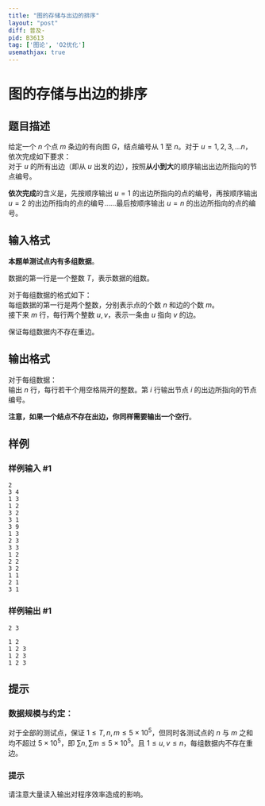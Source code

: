 ```yaml
---
title: "图的存储与出边的排序"
layout: "post"
diff: 普及-
pid: B3613
tag: ['图论', 'O2优化']
usemathjax: true
---
```


# 图的存储与出边的排序
## 题目描述

给定一个 $n$ 个点 $m$ 条边的有向图 $G$，结点编号从 $1$ 至 $n$。对于 $u = 1, 2, 3, \dots n$，依次完成如下要求：  
对于 $u$ 的所有出边（即从 $u$ 出发的边），按照**从小到大**的顺序输出出边所指向的节点编号。

**依次完成**的含义是，先按顺序输出 $u = 1$ 的出边所指向的点的编号，再按顺序输出 $u = 2$ 的出边所指向的点的编号……最后按顺序输出 $u = n$ 的出边所指向的点的编号。
## 输入格式

**本题单测试点内有多组数据**。

数据的第一行是一个整数 $T$，表示数据的组数。

对于每组数据的格式如下：  
每组数据的第一行是两个整数，分别表示点的个数 $n$ 和边的个数 $m$。  
接下来 $m$ 行，每行两个整数 $u, v$，表示一条由 $u$ 指向 $v$ 的边。

保证每组数据内不存在重边。
## 输出格式

对于每组数据：  
输出 $n$ 行，每行若干个用空格隔开的整数。第 $i$ 行输出节点 $i$ 的出边所指向的节点编号。

**注意，如果一个结点不存在出边，你同样需要输出一个空行**。
## 样例

### 样例输入 #1
```
2
3 4
1 3
1 2
3 2
3 1
3 9
1 3
2 3
3 3
1 2
2 2
3 2
1 1
2 1
3 1
```
### 样例输出 #1
```
2 3

1 2
1 2 3
1 2 3
1 2 3
```
## 提示

### 数据规模与约定：

对于全部的测试点，保证 $1 \leq T, n, m \leq 5 \times 10^5$，但同时各测试点的 $n$ 与 $m$ 之和均不超过 $5 \times 10^5$，即 $\sum n, \sum m \leq 5 \times 10^5$。且 $1 \leq u, v \leq n$，每组数据内不存在重边。

### 提示

请注意大量读入输出对程序效率造成的影响。
